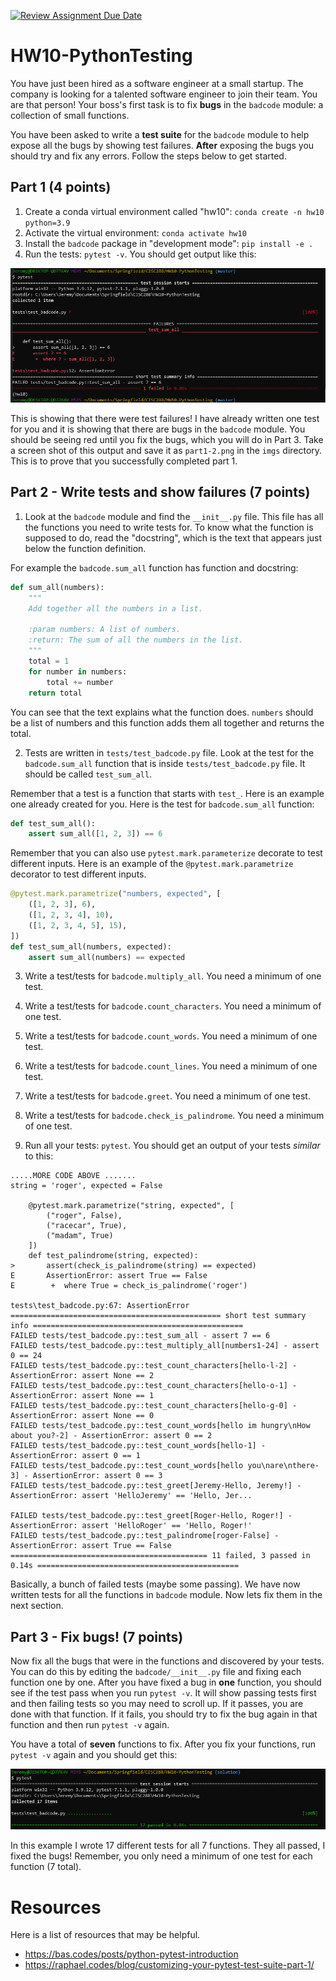 [![Review Assignment Due Date](https://classroom.github.com/assets/deadline-readme-button-24ddc0f5d75046c5622901739e7c5dd533143b0c8e959d652212380cedb1ea36.svg)](https://classroom.github.com/a/yxQIpL5h)
# HW10-PythonTesting

You have just been hired as a software engineer at a small startup. The company is looking for a talented software engineer to join their team. You are that person! Your boss's first task is to fix **bugs** in the `badcode` module: a collection of small functions.

You have been asked to write a **test suite** for the `badcode` module to help expose all the bugs by showing test failures. **After** exposing the bugs you should try and fix any errors. Follow the steps below to get started.

## Part 1 (4 points)

1. Create a conda virtual environment called "hw10": `conda create -n hw10 python=3.9`
2. Activate the virtual environment: `conda activate hw10`
3. Install the `badcode` package in "development mode": `pip install -e .`
4. Run the tests: `pytest -v`. You should get output like this:

![](imgs/part1-1.png)


This is showing that there were test failures! I have already written one test for you and it is showing that there are bugs in the `badcode` module. You should be seeing red until you fix the bugs, which you will do in Part 3. Take a screen shot of this output and save it as `part1-2.png` in the `imgs` directory. This is to prove that you successfully completed part 1.

## Part 2 - Write tests and show failures (7 points)

1. Look at the `badcode` module and find the `__init__.py` file. This file has all the functions you need to write tests for. To know what the function is supposed to do, read the "docstring", which is the text that appears just below the function definition.

For example the `badcode.sum_all` function has function and docstring:

```python
def sum_all(numbers):
    """
    Add together all the numbers in a list.

    :param numbers: A list of numbers.
    :return: The sum of all the numbers in the list.
    """
    total = 1
    for number in numbers:
        total += number
    return total

```

You can see that the text explains what the function does. `numbers` should be a list of numbers and this function adds them all together and returns the total.

2. Tests are written in `tests/test_badcode.py` file. Look at the test for the `badcode.sum_all` function that is inside `tests/test_badcode.py` file. It should be called `test_sum_all`.

Remember that a test is a function that starts with `test_`. Here is an example one already created for you. Here is the test for `badcode.sum_all` function:

```python
def test_sum_all():
    assert sum_all([1, 2, 3]) == 6
```

Remember that you can also use `pytest.mark.parameterize` decorate to test different inputs. Here is an example of the `@pytest.mark.parametrize` decorator to test different inputs.
```python
@pytest.mark.parametrize("numbers, expected", [
    ([1, 2, 3], 6),
    ([1, 2, 3, 4], 10),
    ([1, 2, 3, 4, 5], 15),
])
def test_sum_all(numbers, expected):
    assert sum_all(numbers) == expected
```


3. Write a test/tests for `badcode.multiply_all`. You need a minimum of one test.

4. Write a test/tests for `badcode.count_characters`. You need a minimum of one test.

5. Write a test/tests for `badcode.count_words`. You need a minimum of one test.

6. Write a test/tests for `badcode.count_lines`. You need a minimum of one test.

7. Write a test/tests for `badcode.greet`. You need a minimum of one test.

8. Write a test/tests for `badcode.check_is_palindrome`. You need a minimum of one test.

9. Run all your tests: `pytest`. You should get an output of your tests *similar* to this:

```
.....MORE CODE ABOVE .......
string = 'roger', expected = False

    @pytest.mark.parametrize("string, expected", [
        ("roger", False),
        ("racecar", True),
        ("madam", True)
    ])
    def test_palindrome(string, expected):
>       assert(check_is_palindrome(string) == expected)
E       AssertionError: assert True == False
E        +  where True = check_is_palindrome('roger')

tests\test_badcode.py:67: AssertionError
=============================================== short test summary info ===============================================
FAILED tests/test_badcode.py::test_sum_all - assert 7 == 6
FAILED tests/test_badcode.py::test_multiply_all[numbers1-24] - assert 0 == 24
FAILED tests/test_badcode.py::test_count_characters[hello-l-2] - AssertionError: assert None == 2
FAILED tests/test_badcode.py::test_count_characters[hello-o-1] - AssertionError: assert None == 1
FAILED tests/test_badcode.py::test_count_characters[hello-g-0] - AssertionError: assert None == 0
FAILED tests/test_badcode.py::test_count_words[hello im hungry\nHow about you?-2] - AssertionError: assert 0 == 2
FAILED tests/test_badcode.py::test_count_words[hello-1] - AssertionError: assert 0 == 1
FAILED tests/test_badcode.py::test_count_words[hello you\nare\nthere-3] - AssertionError: assert 0 == 3
FAILED tests/test_badcode.py::test_greet[Jeremy-Hello, Jeremy!] - AssertionError: assert 'HelloJeremy' == 'Hello, Jer...

FAILED tests/test_badcode.py::test_greet[Roger-Hello, Roger!] - AssertionError: assert 'HelloRoger' == 'Hello, Roger!'
FAILED tests/test_badcode.py::test_palindrome[roger-False] - AssertionError: assert True == False
============================================ 11 failed, 3 passed in 0.14s =============================================
```
Basically, a bunch of failed tests (maybe some passing). We have now written tests for all the functions in `badcode` module. Now lets fix them in the next section.


## Part 3 - Fix bugs! (7 points)

Now fix all the bugs that were in the functions and discovered by your tests. You can do this by editing the `badcode/__init__.py` file and fixing each function one by one. After you have fixed a bug in **one** function, you should see if the test pass when you run `pytest -v`. It will show passing tests first and then failing tests so you may need to scroll up. If it passes, you are done with that function. If it fails, you should try to fix the bug again in that function and then run `pytest -v` again.

You have a total of **seven** functions to fix. After you fix your functions, run `pytest -v` again and you should get this:

![](imgs/part3-1.png)

In this example I wrote 17 different tests for all 7 functions. They all passed, I fixed the bugs! Remember, you only need a minimum of one test for each function (7 total).

# Resources 

Here is a list of resources that may be helpful.

* https://bas.codes/posts/python-pytest-introduction
* https://raphael.codes/blog/customizing-your-pytest-test-suite-part-1/

